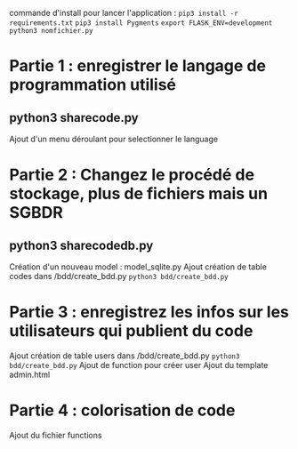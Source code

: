 commande d'install pour lancer l'application :
``` pip3 install -r requirements.txt ```
``` pip3 install Pygments ```
``` export FLASK_ENV=development ```
``` python3 nomfichier.py ```


# Partie 1 : enregistrer le langage de programmation utilisé

## python3 sharecode.py

Ajout d'un menu déroulant pour selectionner le language

# Partie 2 : Changez le procédé de stockage, plus de fichiers mais un SGBDR

## python3 sharecodedb.py

Création d'un nouveau model : model_sqlite.py
Ajout création de table codes dans /bdd/create_bdd.py
``` python3 bdd/create_bdd.py ```

# Partie 3 : enregistrez les infos sur les utilisateurs qui publient du code

Ajout création de table users dans /bdd/create_bdd.py
``` python3 bdd/create_bdd.py ```
Ajout de function pour créer user
Ajout du template admin.html


# Partie 4 : colorisation de code


Ajout du fichier functions